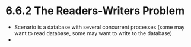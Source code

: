 # 6.6.2 The Readers-Writers Problem

* Scenario is a database with several concurrent processes (some may want to read database, some may want to write to the database)
* 
